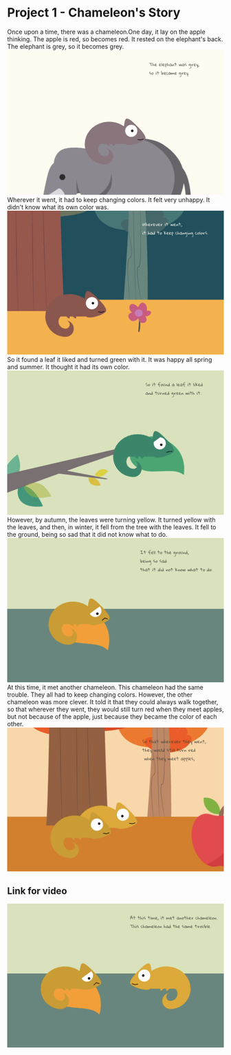 # Project 1 - Chameleon's Story
Once upon a time, there was a chameleon.One day, it lay on the apple thinking. The apple is red, so becomes red. It rested on the elephant's back. The elephant is grey, so it becomes grey. 
![image](https://github.com/EffieSong/openframeworks/raw/master/Project_1_Final/scene0.png)
Wherever it went, it had to keep changing colors. It felt very unhappy. It didn't know what its own color was. 
![image](https://github.com/EffieSong/openframeworks/raw/master/Project_1_Final/scene1.png)
So it found a leaf it liked and turned green with it. It was happy all spring and summer. It thought it had its own color. 
![image](https://github.com/EffieSong/openframeworks/raw/master/Project_1_Final/scene2.png)
However, by autumn, the leaves were turning yellow. It turned yellow with the leaves, and then, in winter, it fell from the tree with the leaves. It fell to the ground, being so sad that it did not know what to do. 
![image](https://github.com/EffieSong/openframeworks/raw/master/Project_1_Final/scene3.png)
At this time, it met another chameleon. This chameleon had the same trouble. They all had to keep changing colors. However, the other chameleon was more clever. It told it that they could always walk together, so that wherever they went, they would still turn red when they  meet apples, but not because of the apple, just because they became the color of each other.
![image](https://github.com/EffieSong/openframeworks/raw/master/Project_1_Final/scene4.png)

## Link for video
[![](https://github.com/EffieSong/openframeworks/raw/master/Project_1_Final/scene5.png)](https://youtu.be/AEuLHtCW7TM)
